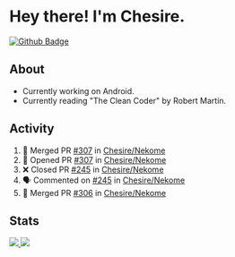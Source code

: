 # Hey there! I'm Chesire.

[![Github Badge](https://img.shields.io/badge/-Github-000?style=flat-square&logo=Github&logoColor=white&link=https://github.com/chesire)](https://github.com/chesire)

## About
<!-- Uses https://github.com/Chesire/natemoo-re -->
* Currently working on Android.
* Currently reading "The Clean Coder" by Robert Martin.
<!--
* Currently listening to: 
<a href="https://natemoo-re-iirbxe7wf.vercel.app/now-playing?open">
    <img src="https://natemoo-re-iirbxe7wf.vercel.app/now-playing" width="256" height="64" alt="Now Playing">
</a>  
-->

## Activity
<!-- Uses https://github.com/jamesgeorge007/github-activity-readme -->
<!--START_SECTION:activity-->
1. 🎉 Merged PR [#307](https://github.com//Chesire/Nekome/pull/307) in [Chesire/Nekome](https://github.com//Chesire/Nekome)
2. 💪 Opened PR [#307](https://github.com//Chesire/Nekome/pull/307) in [Chesire/Nekome](https://github.com//Chesire/Nekome)
3. ❌ Closed PR [#245](https://github.com//Chesire/Nekome/pull/245) in [Chesire/Nekome](https://github.com//Chesire/Nekome)
4. 🗣 Commented on [#245](https://github.com//Chesire/Nekome/issues/245) in [Chesire/Nekome](https://github.com//Chesire/Nekome)
5. 🎉 Merged PR [#306](https://github.com//Chesire/Nekome/pull/306) in [Chesire/Nekome](https://github.com//Chesire/Nekome)
<!--END_SECTION:activity-->

## Stats
<a href="https://github-readme-stats.vercel.app/api/top-langs/?username=chesire&theme=tokyonight">
    <img src="https://github-readme-stats.vercel.app/api/top-langs/?username=chesire&layout=compact&theme=tokyonight" >
</a>
<a href="https://github-readme-stats.vercel.app/api?username=chesire&show_icons=true&theme=tokyonight">
    <img src="https://github-readme-stats.vercel.app/api?username=chesire&show_icons=true&theme=tokyonight" >
</a>  
